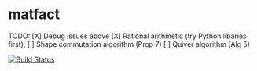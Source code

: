 # matfact

TODO:
[X] Debug issues above
[X] Rational arithmetic (try Python libaries first),
[ ] Shape commutation algorithm (Prop 7)
[ ] Quiver algorithm (Alg 5)


[![Build Status](https://github.com/nalzok/matfact/workflows/push/badge.svg)](https://github.com/nalzok/matfact/actions)
